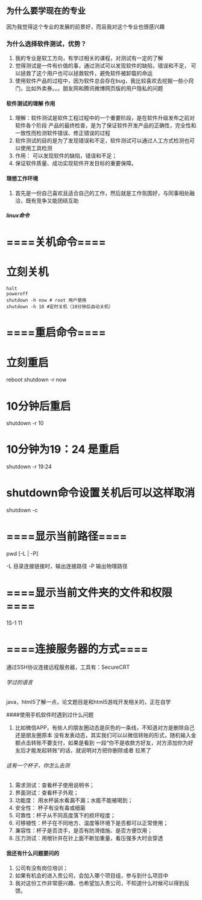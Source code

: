 
## 为什么要学现在的专业
 因为我觉得这个专业的发展的前景好，而且我对这个专业也很感兴趣
### 为什么选择软件测试，优势？
 1. 我的专业是软工方向，有学过相关的课程，对测试有一定的了解
 1. 觉得测试是一件有价值的事，通过测试可以发现软件的缺陷，错误和不足，
    可以拯救了这个用户也可以拯救软件，避免软件被卸载的命运
 2. 使用软件产品的过程中，因为软件总会存在bug，我比较喜欢去挖掘一些小窍门，比如外卖券。。。朋友网和腾讯微博网页版的用户隐私的问题
#### 软件测试的理解 作用
1. 理解：软件测试是软件工程过程中的一个重要阶段，是在软件升级发布之前对软件各个阶段
        产品的最终检查，是为了保证软件开发产品的正确性，完全性和一致性而检测软件错误、修正错误的过程
2. 软件测试的目的是为了发现错误和不足，软件测试可以通过人工方式检测也可以使用工具检测
3. 作用： 可以发现软件的缺陷，错误和不足；
4. 保证软件质量、成功实现软件开发目标的重要保障。
#### 理想工作环境
1. 首先是一份自己喜欢且适合自己的工作，然后就是工作氛围好，与同事相处融洽，既有竞争又能团结互助
##### linux命令
# ====关机命令====
# 立刻关机

```shell
halt
poweroff
shutdown -h now # root 用户使用
shutdown -h 10 #定时关机（10分钟后自动关机）
```

# ====重启命令====
# 立刻重启
reboot
shutdown -r now 
# 10分钟后重启
shutdown -r 10
# 10分钟为19：24 是重启
shutdown -r 19:24

# shutdown命令设置关机后可以这样取消
shutdown -c

# ====显示当前路径====
pwd [-L | -P]

-L 目录连接链接时，输出连接路径
-P 输出物理路径

# ====显示当前文件夹的文件和权限====
1S-1
11
 

 # ====连接服务器的方式====
 通过SSH协议连接远程服务器，工具有：SecureCRT
 ###### 学过的语言
 java，html5了解一点，论文题目是和html5游戏开发相关的，正在自学

 ####使用手机软件时遇到过什么问题
 
 1. 比如微信APP，有些人的朋友圈动态是灰色的一条线，不知道对方是删除自己还是朋友圈原本
    没有发表动态，其实我们可以以微信转账的形式，随机输入金额点击转账不要支付，如果是看到
    一段“你不是收款方好友，对方添加你为好友后才能发起转账”的话，就说明对方把你删除或者
    拉黑了
###### 这有一个杯子，你怎么去测
1. 需求测试：查看杯子使用说明书；
2. 界面测试：查看杯子外观；
3. 功能度： 用水杯装水看漏不漏；水能不能被喝到；
4. 安全性： 杯子有没有毒或细菌
5. 可靠性：杯子从不同高度落下的损坏程度；
6. 可移植性：杯子在不同地方、温度等环境下是否都可以正常使用；
7. 兼容性：杯子是否烫手，是否有防滑措施、是否方便饮用；
8. 压力测试：用根针并在针上面不断加重量，看压强多大时会穿透


 #### 我还有什么问题要问的

1. 公司有没有岗位培训；
2. 如果有机会的进入贵公司，会加入哪个项目组，参与到什么项目中
3. 我对这份工作非常感兴趣、也希望加入贵公司，不知道什么时候可以得到反馈。


 
